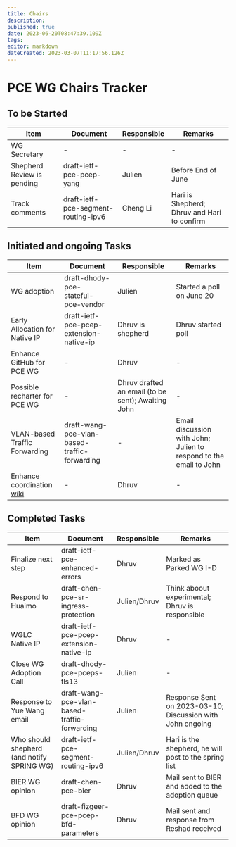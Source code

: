 ```yaml
---
title: Chairs
description: 
published: true
date: 2023-06-20T08:47:39.109Z
tags: 
editor: markdown
dateCreated: 2023-03-07T11:17:56.126Z
---
```


# PCE WG Chairs Tracker

## To be Started
|Item|Document|Responsible|Remarks|
|---|---|---|---|
| WG Secretary | - | - | - |
| Shepherd Review is pending| draft-ietf-pce-pcep-yang| Julien | Before End of June |
| Track comments | draft-ietf-pce-segment-routing-ipv6 | Cheng Li | Hari is Shepherd; Dhruv and Hari to confirm | 




## Initiated and ongoing Tasks
|Item|Document|Responsible|Remarks|
|---|---|---|---|
| WG adoption | draft-dhody-pce-stateful-pce-vendor | Julien | Started a poll on June 20 |
| Early Allocation for Native IP | draft-ietf-pce-pcep-extension-native-ip | Dhruv is shepherd | Dhruv started poll|
| Enhance GitHub for PCE WG | - | Dhruv | - |
| Possible recharter for PCE WG | - | Dhruv drafted an email (to be sent); Awaiting John | - |
| VLAN-based Traffic Forwarding|draft-wang-pce-vlan-based-traffic-forwarding|-|Email discussion with John; Julien to respond to the email to John|
| Enhance coordination [wiki](https://wiki.ietf.org/group/pce/coordination) | - | Dhruv | - |

## Completed Tasks
|Item|Document|Responsible|Remarks|
|---|---|---|---|
| Finalize next step | draft-ietf-pce-enhanced-errors | Dhruv | Marked as Parked WG I-D |
|Respond to Huaimo | draft-chen-pce-sr-ingress-protection | Julien/Dhruv | Think aboout experimental; Dhruv is responsible |
| WGLC Native IP | draft-ietf-pce-pcep-extension-native-ip | Dhruv | - |
| Close WG Adoption Call | draft-dhody-pce-pceps-tls13 | Julien | - |
|Response to Yue Wang email| draft-wang-pce-vlan-based-traffic-forwarding | Julien | Response Sent on 2023-03-10; Discussion with John ongoing |
|Who should shepherd (and notify SPRING WG) | draft-ietf-pce-segment-routing-ipv6 | Julien/Dhruv | Hari is the shepherd, he will post to the spring list | 
|BIER WG opinion|draft-chen-pce-bier|Dhruv|Mail sent to BIER and added to the adoption queue|
|BFD WG opinion|draft-fizgeer-pce-pcep-bfd-parameters|Dhruv|Mail sent and response from Reshad received|
